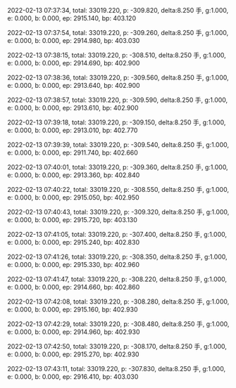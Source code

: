 2022-02-13 07:37:34, total: 33019.220, p: -309.820, delta:8.250 手, g:1.000, e: 0.000, b: 0.000, ep: 2915.140, bp: 403.120

2022-02-13 07:37:54, total: 33019.220, p: -309.260, delta:8.250 手, g:1.000, e: 0.000, b: 0.000, ep: 2914.980, bp: 403.030

2022-02-13 07:38:15, total: 33019.220, p: -308.510, delta:8.250 手, g:1.000, e: 0.000, b: 0.000, ep: 2914.690, bp: 402.900

2022-02-13 07:38:36, total: 33019.220, p: -309.560, delta:8.250 手, g:1.000, e: 0.000, b: 0.000, ep: 2913.640, bp: 402.900

2022-02-13 07:38:57, total: 33019.220, p: -309.590, delta:8.250 手, g:1.000, e: 0.000, b: 0.000, ep: 2913.610, bp: 402.900

2022-02-13 07:39:18, total: 33019.220, p: -309.150, delta:8.250 手, g:1.000, e: 0.000, b: 0.000, ep: 2913.010, bp: 402.770

2022-02-13 07:39:39, total: 33019.220, p: -309.540, delta:8.250 手, g:1.000, e: 0.000, b: 0.000, ep: 2911.740, bp: 402.660

2022-02-13 07:40:01, total: 33019.220, p: -309.360, delta:8.250 手, g:1.000, e: 0.000, b: 0.000, ep: 2913.360, bp: 402.840

2022-02-13 07:40:22, total: 33019.220, p: -308.550, delta:8.250 手, g:1.000, e: 0.000, b: 0.000, ep: 2915.050, bp: 402.950

2022-02-13 07:40:43, total: 33019.220, p: -309.320, delta:8.250 手, g:1.000, e: 0.000, b: 0.000, ep: 2915.720, bp: 403.130

2022-02-13 07:41:05, total: 33019.220, p: -307.400, delta:8.250 手, g:1.000, e: 0.000, b: 0.000, ep: 2915.240, bp: 402.830

2022-02-13 07:41:26, total: 33019.220, p: -308.350, delta:8.250 手, g:1.000, e: 0.000, b: 0.000, ep: 2915.330, bp: 402.960

2022-02-13 07:41:47, total: 33019.220, p: -308.220, delta:8.250 手, g:1.000, e: 0.000, b: 0.000, ep: 2914.660, bp: 402.860

2022-02-13 07:42:08, total: 33019.220, p: -308.280, delta:8.250 手, g:1.000, e: 0.000, b: 0.000, ep: 2915.160, bp: 402.930

2022-02-13 07:42:29, total: 33019.220, p: -308.480, delta:8.250 手, g:1.000, e: 0.000, b: 0.000, ep: 2914.960, bp: 402.930

2022-02-13 07:42:50, total: 33019.220, p: -308.170, delta:8.250 手, g:1.000, e: 0.000, b: 0.000, ep: 2915.270, bp: 402.930

2022-02-13 07:43:11, total: 33019.220, p: -307.830, delta:8.250 手, g:1.000, e: 0.000, b: 0.000, ep: 2916.410, bp: 403.030